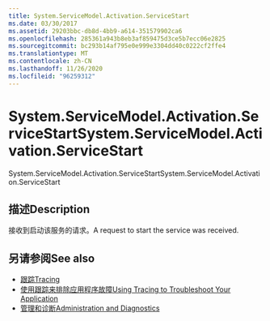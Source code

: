 ```yaml
---
title: System.ServiceModel.Activation.ServiceStart
ms.date: 03/30/2017
ms.assetid: 29203bbc-db8d-4bb9-a614-351579902ca6
ms.openlocfilehash: 285361a943b8eb3af859475d3ce5b7ecc06e2825
ms.sourcegitcommit: bc293b14af795e0e999e3304dd40c0222cf2ffe4
ms.translationtype: MT
ms.contentlocale: zh-CN
ms.lasthandoff: 11/26/2020
ms.locfileid: "96259312"
---
```

# <a name="systemservicemodelactivationservicestart"></a><span data-ttu-id="bce4a-102">System.ServiceModel.Activation.ServiceStart</span><span class="sxs-lookup"><span data-stu-id="bce4a-102">System.ServiceModel.Activation.ServiceStart</span></span>

<span data-ttu-id="bce4a-103">System.ServiceModel.Activation.ServiceStart</span><span class="sxs-lookup"><span data-stu-id="bce4a-103">System.ServiceModel.Activation.ServiceStart</span></span>  
  
## <a name="description"></a><span data-ttu-id="bce4a-104">描述</span><span class="sxs-lookup"><span data-stu-id="bce4a-104">Description</span></span>  

 <span data-ttu-id="bce4a-105">接收到启动该服务的请求。</span><span class="sxs-lookup"><span data-stu-id="bce4a-105">A request to start the service was received.</span></span>  
  
## <a name="see-also"></a><span data-ttu-id="bce4a-106">另请参阅</span><span class="sxs-lookup"><span data-stu-id="bce4a-106">See also</span></span>

- [<span data-ttu-id="bce4a-107">跟踪</span><span class="sxs-lookup"><span data-stu-id="bce4a-107">Tracing</span></span>](index.md)
- [<span data-ttu-id="bce4a-108">使用跟踪来排除应用程序故障</span><span class="sxs-lookup"><span data-stu-id="bce4a-108">Using Tracing to Troubleshoot Your Application</span></span>](using-tracing-to-troubleshoot-your-application.md)
- [<span data-ttu-id="bce4a-109">管理和诊断</span><span class="sxs-lookup"><span data-stu-id="bce4a-109">Administration and Diagnostics</span></span>](../index.md)
